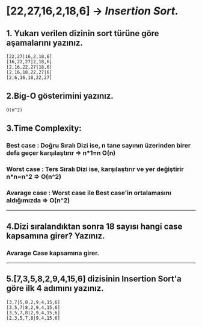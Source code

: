 # [22,27,16,2,18,6] -> *Insertion Sort.* 
## 1. Yukarı verilen dizinin sort türüne göre aşamalarını yazınız.
``` 
[22,27|16,2,18,6]
[16,22,27|2,18,6]
[2,16,22,27|18,6]
[2,16,18,22,27|6]
[2,6,16,18,22,27]
```
## 2.Big-O gösterimini yazınız.
```
O(n^2)
```
## 3.Time Complexity:
### Best case : Doğru Sıralı Dizi ise, n tane sayının üzerinden birer defa geçer karşılaştırır => n*1=n  O(n)
### Worst case : Ters Sıralı Dizi ise, karşılaştırır ve yer değiştirir n*n=n^2 => O(n^2)
### Avarage case : Worst case ile Best case'in ortalamasını aldığımızda => O(n^2)
--- 
## 4.Dizi sıralandıktan sonra 18 sayısı hangi case kapsamına girer? Yazınız.
### Avarage Case kapsamına girer.
---
## 5.[7,3,5,8,2,9,4,15,6] dizisinin Insertion Sort'a göre ilk 4 adımını yazınız.
```
[3,7|5,8,2,9,4,15,6]
[3,5,7|8,2,9,4,15,6]
[3,5,7,8|2,9,4,15,6]
[2,3,5,7,8|9,4,15,6]
```
